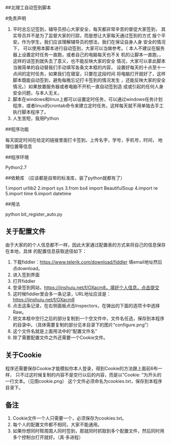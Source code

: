 ##北理工自动签到脚本

#免责声明

1. 平时总忘记签到，辅导员担心大家安全，每天都非常辛苦的督促大家签到，
   其实导员并不是为了监督大家的行踪，而是想让大家每天通过签到的方式
   报个平安。作为学生，我们应该理解辅导员的想法，我们在保证自身人身
   安全的情况下， 可以使用本脚本进行自动签到，大家可以当做参考。（
   本人不建议在服务器上设置定时任务一直跑，或者自己的电脑每天也不关
   机的让脚本一直跑，，这样的话签到就失去了意义，也不能反映大家的安全
   情况，大家可以拿此脚本当做简单的自动替我们手动填写各条文本框的内容，
   设置好每天的十点至十一点间的定时任务，如果我们在寝室，只要在这段时间
   将电脑打开就好了，这样脚本既能自动签到，避免每晚忘记打卡签到的情况发生
   ，还能反映大家的安全情况。）如果放置服务器或者电脑不开机一直自动签到造
   成或引起的任何人身安全问题，与本人无关。
2. 脚本在windows和linux上都可以设置定时任务，可以通过windows任务计划
   程序，或者linux的crontab命令来建立定时任务，这样每天就不用单独去手工
   执行脚本程序了。
3. 人生苦短，我用Python

##程序功能

每天固定时间在给定的链接里面打卡签到，上传名字，学号，手机号，时间，
地理位置等信息

##程序环境

Python2.7

##依赖库 （应该都是自带的标准库，装了python就都有了）

1.import urllib2
2.import sys
3.from bs4 import BeautifulSoup
4.import re
5.import time
6.import datetime


##用法

python bit_register_auto.py

## 关于配置文件

由于大家的的个人信息都不一样，因此大家通过配置表的方式来将自己的信息保存在本地，具体
的配置信息获取途径如下：

1. 下载fiddler：https://www.telerik.com/download/fiddler 填email地址然后点download。
2. 进入签到界面
3. 打开fiddler
4. 登录签到网站，https://jinshuju.net/f/OXacm8，填好个人信息，点击提交
5. 这时候fiddler里会多一条记录，URL地址应该是：https://jinshuju.net/f/OXacm8
6. 点击这条记录，在右侧面板点击Inspectors，在弹出的下面的选项卡中选择Raw。
7. 把文本框中空行之后的部分复制到一个空文件中，文件名任选，保存到本程序的目录中。（具体需要复制的部分见本目录下的图片“configure.png”）
8. 这个文件名就是上面用法中的“配置文件名”
9. 除了需要配置文件之外还需要一个Cookie文件。

## 关于Cookie

程序还需要保存Cookie才能模拟你本人登录，得到Cookie的方法跟上面前6布一样，
只不过这时候复制的内容不是空行以后的内容，而是以“Cookie: ”为开头的一行文本。（见图cookie.png）
这个文件必须命名为cookies.txt，保存到本程序目录下。

## 备注

1. Cookie文件一个人只需要一个，必须保存为cookies.txt。
2. 每个人的配置文件都不相同，大家不能通用。
3. 如果你想同时帮周围人同时签到，那就同时抓取到多个配置文件，然后同时用多个控制台打开就好。（真·多进程）

